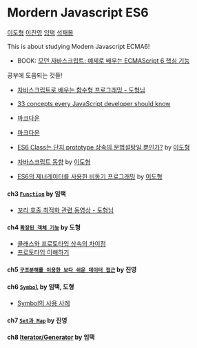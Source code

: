 # Mordern Javascript ES6

[이도형](https://github.com/shine1594)
[이진영](https://github.com/LottieS2)
[임택](https://github.com/intothedeep/)
[석재봉](.)

This is about studying Modern Javascript ECMA6!

- BOOK: [모던 자바스크립트: 예제로 배우는 ECMAScript 6 핵심 기능](https://www.aladin.co.kr/shop/wproduct.aspx?ItemId=122260559)

공부에 도움되는 것들!
- [자바스크립트로 배우는 함수형 프로그래밍 - 도형님](https://www.inflearn.com/course/%ED%95%A8%EC%88%98%ED%98%95-%ED%94%84%EB%A1%9C%EA%B7%B8%EB%9E%98%EB%B0%8D/)
- [33 concepts every JavaScript developer should know](https://github.com/leonardomso/33-js-concepts (edited))
- [마크다운](https://simhyejin.github.io/2016/06/30/Markdown-syntax/#headers)
- [마크다운](https://github.com/adam-p/markdown-here/wiki/Markdown-Cheatsheet)
- [ES6 Class는 단지 prototype 상속의 문법설탕일 뿐인가?](https://gomugom.github.io/is-class-only-a-syntactic-sugar/) by [이도형](https://github.com/shine1594)
- [자바스크립트 동향](https://2018.stateofjs.com/) by [이도형](https://github.com/shine1594)

- [ES6의 제너레이터를 사용한 비동기 프로그래밍](https://meetup.toast.com/posts/73) by [이도형](https://github.com/shine1594)
#### ch3 [`Function`](./ch3.Function.md) by 임택
- [꼬리 호출 최적화 관련 동영상 - 도형님](./ch3.Function.md#3-9)

#### ch4 [`확장된 객체 기능`](./ch4.md) by 도형
- [클래스와 프로토타입 상속의 차이점](https://medium.com/javascript-scene/master-the-javascript-interview-what-s-the-difference-between-class-prototypal-inheritance-e4cd0a7562e9)
- [프로토타입 이해하기](https://medium.com/@bluesh55/javascript-prototype-%EC%9D%B4%ED%95%B4%ED%95%98%EA%B8%B0-f8e67c286b67)

#### ch5 [`구조분해를 이용한 보다 쉬운 데이터 접근`](./ch5.md) by 진영

#### ch6 [`Symbol`](./ch6.Symbol.md) by 임택, 도형
- [Symbol의 사용 사례](https://blog.perfectacle.com/2017/04/16/es6-symbol/#Symbol%EC%9D%98-%EC%82%AC%EC%9A%A9-%EC%82%AC%EB%A1%80)

#### ch7 [`Set과 Map`](./ch7.md) by 진영

#### ch8 [Iterator/Generator](./ch8.iterator.generator.md) by 임택
